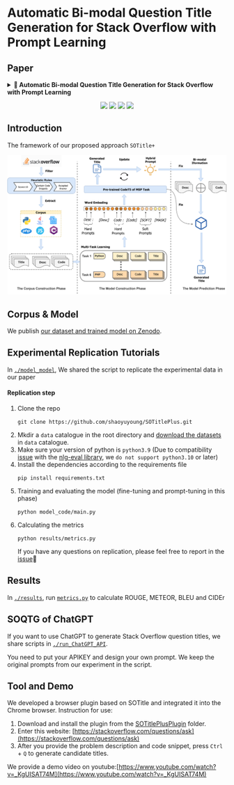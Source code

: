 # Automatic Bi-modal Question Title Generation for Stack Overflow with Prompt Learning

## Paper
<details><summary><b> 📜 Automatic Bi-modal Question Title Generation for Stack Overflow with Prompt Learning </b> </summary>
<div>

```bibtex
to appear
}
```

</div>
</details>

<p align="center">
    <a href="https://arxiv.org/abs/2403.03677"><img src="https://img.shields.io/badge/Paper-EMSE'23-a55fed.svg"></a>
    <a href="https://arxiv.org/abs/2403.03677"><img src="https://img.shields.io/badge/arXiv-2403.03677-b31b1b.svg"></a>
    <a href="https://github.com/shaoyuyoung/SOTitlePlus"><img src="https://img.shields.io/badge/artifact-git-black.svg"></a>
    <a href="https://zenodo.org/records/10656359"><img src="https://zenodo.org/badge/DOI/10.5281/zenodo.10656359.svg"></a>
</p>

## Introduction
The framework of our proposed approach `SOTitle+`

![](./figs/Framework.jpg)

## Corpus & Model
We publish [our dataset and trained model on Zenodo](https://zenodo.org/records/10656359). 

## Experimental Replication Tutorials
In [`./model_model`](./model_code), We shared the script to replicate the experimental data in our paper
#### Replication step
1. Clone the repo
   ```shell
   git clone https://github.com/shaoyuyoung/SOTitlePlus.git
   ```
2. Mkdir a `data` catalogue in the root directory and [download the datasets](https://drive.google.com/drive/folders/1305VgV-ZvanfPvfBnKeZeQjbnJPA-PPs?usp=sharing) in `data` catalogue. 
3. Make sure your version of python is ``python3.9`` (Due to compatibility [issue](https://github.com/Maluuba/nlg-eval/issues/149) with the [nlg-eval library](https://github.com/Maluuba/nlg-eval), we ``do not support python3.10`` or later)
4. Install the dependencies according to the requirements file
   ```shell
   pip install requirements.txt
   ```
5. Training and evaluating the model (fine-tuning and prompt-tuning in this phase)
    ```shell
   python model_code/main.py 
   ```
6. Calculating the metrics
   ```shell
   python results/metrics.py
   ```
   If you have any questions on replication, please feel free to report in the [issue](https://github.com/shaoyuyoung/SOTitlePlus/issues)🤗


## Results
In [`./results`](./results), run [`metrics.py`](./results/prompt-tuning/metrics.py) to calculate ROUGE, METEOR, BLEU and CIDEr


## SOQTG of ChatGPT
If you want to use ChatGPT to generate Stack Overflow question titles, we share scripts in [`./run_ChatGPT_API`](./run_ChatGPT_API).

You need to put your APIKEY and design your own prompt. We keep the original prompts from our experiment in the script.


## Tool and Demo
We developed a browser plugin based on SOTitle and integrated it into the Chrome browser.
Instruction for use:

1. Download and install the plugin from the [SOTitlePlusPlugin](./SOTitlePlusPlugin) folder.
2. Enter this website: [https://stackoverflow.com/questions/ask](https://stackoverflow.com/questions/ask)
3. After you provide the problem description and code snippet, press `Ctrl` + `Q` to generate candidate titles.

We provide a demo video on youtube:[https://www.youtube.com/watch?v=_KgUISAT74M](https://www.youtube.com/watch?v=_KgUISAT74M)
